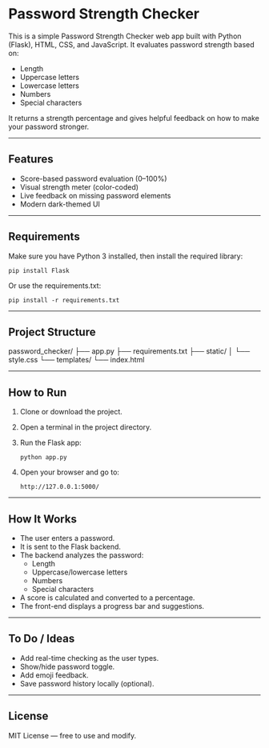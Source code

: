 
Password Strength Checker
=========================

This is a simple Password Strength Checker web app built with Python (Flask), HTML, CSS, and JavaScript.
It evaluates password strength based on:

- Length
- Uppercase letters
- Lowercase letters
- Numbers
- Special characters

It returns a strength percentage and gives helpful feedback on how to make your password stronger.

---

Features
--------

- Score-based password evaluation (0–100%)
- Visual strength meter (color-coded)
- Live feedback on missing password elements
- Modern dark-themed UI

---

Requirements
------------

Make sure you have Python 3 installed, then install the required library:

    pip install Flask

Or use the requirements.txt:

    pip install -r requirements.txt

---

Project Structure
-----------------

password_checker/
├── app.py
├── requirements.txt
├── static/
│   └── style.css
└── templates/
    └── index.html

---

How to Run
----------

1. Clone or download the project.
2. Open a terminal in the project directory.
3. Run the Flask app:

       python app.py

4. Open your browser and go to:

       http://127.0.0.1:5000/

---

How It Works
------------

- The user enters a password.
- It is sent to the Flask backend.
- The backend analyzes the password:
  - Length
  - Uppercase/lowercase letters
  - Numbers
  - Special characters
- A score is calculated and converted to a percentage.
- The front-end displays a progress bar and suggestions.

---

To Do / Ideas
-------------

- Add real-time checking as the user types.
- Show/hide password toggle.
- Add emoji feedback.
- Save password history locally (optional).

---

License
-------

MIT License — free to use and modify.
